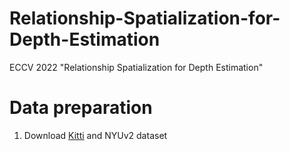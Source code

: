# Relationship-Spatialization-for-Depth-Estimation
ECCV 2022 "Relationship Spatialization for Depth Estimation"
# Data preparation
1. Download [Kitti](http://www.cvlibs.net/datasets/kitti/raw_data.php) and NYUv2 dataset